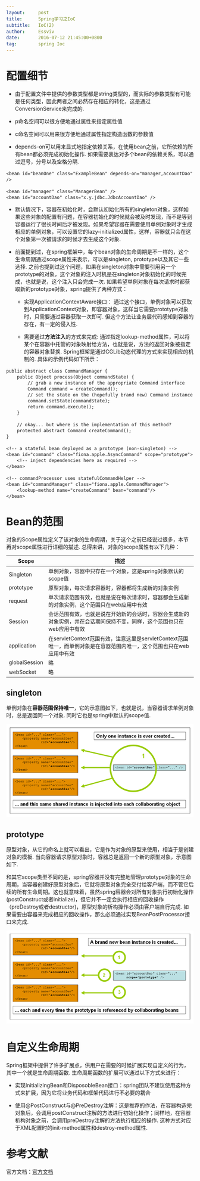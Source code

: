 ```yaml
---
layout:		post
title:		Spring学习之IoC
subtitle:	IoC(2)
author:		Essviv
date:		2016-07-12 21:45:00+0800
tag:		spring Ioc
---
```


# 配置细节

* 由于配置文件中提供的参数类型都是string类型的，而实际的参数类型有可能是任何类型，因此两者之间必然存在相应的转化，这是通过ConversionService来完成的.

* p命名空间可以很方便地通过属性来指定属性值

* c命名空间可以用来很方便地通过属性指定构造函数的参数值

* depends-on可以用来显式地指定依赖关系，在使用bean之前，它所依赖的所有bean都必须完成初始化操作. 如果需要表达对多个bean的依赖关系，可以通过逗号，分号以及空格分隔.

```
<bean id="beanOne" class="ExampleBean" depends-on="manager,accountDao" />

<bean id="manager" class="ManagerBean" />
<bean id="accountDao" class="x.y.jdbc.JdbcAccountDao" />
```

* 默认情况下，容器在初始化时，会默认初始化所有的singleton对象，这样如果这些对象的配置有问题，在容器初始化的时候就会被及时发现，而不是等到容器运行了很长时间后才被发现。如果希望容器在需要使用单例对象时才生成相应的单例对象，可以设置它的lazy-initialized属性，这样，容器就只会在这个对象第一次被请求的时候才去生成这个对象.

* 前面提到过，在spring框架中，每个bean对象的生命周期是不一样的，这个生命周期通过scope属性来表示，可以是singleton, prototype以及其它一些选择. 之前也提到过这个问题，如果在singleton对象中需要引用另一个prototype的对象，这个对象的注入时机是在singleton对象初始化的时候完成，也就是说，这个注入只会完成一次. 如果希望单例对象在每次请求时都获取新的prototype对象，spring提供了两种方式：

    * 实现ApplicationContextAware接口： 通过这个接口，单例对象可以获取到ApplicationContext对象，即容器对象，这样当它需要prototype对象时，只需要通过容器获取一次即可. 但这个方法让业务层代码感知到容器的存在，有一定的侵入性. 

    * 需要通过**方法注入**的方式来完成: 通过指定lookup-method属性，可以将某个在容器中托管的对象映射给方法，也就是说，方法的返回对象被指定的容器对象替换. Spring框架是通过CGLib动态代理的方式来实现相应的机制的. 具体的示例代码如下所示：


```
public abstract class CommandManager {
    public Object process(Object commandState) {
        // grab a new instance of the appropriate Command interface
        Command command = createCommand();
        // set the state on the (hopefully brand new) Command instance
        command.setState(commandState);
        return command.execute();
    }

    // okay... but where is the implementation of this method?
    protected abstract Command createCommand();
}

<!-- a stateful bean deployed as a prototype (non-singleton) -->
<bean id="command" class="fiona.apple.AsyncCommand" scope="prototype">
    <!-- inject dependencies here as required -->
</bean>

<!-- commandProcessor uses statefulCommandHelper -->
<bean id="commandManager" class="fiona.apple.CommandManager">
    <lookup-method name="createCommand" bean="command"/>
</bean>
```

# Bean的范围

对象的Scope属性定义了该对象的生命周期，关于这个之前已经说过很多，本节再对scope属性进行详细的描述. 总得来讲，对象的scope属性有以下几种：

|Scope|描述|
|---|---|
|Singleton|单例对象，容器中只存在一个对象，这是spring对象默认的scope值|
|prototype|原型对象，每次请求容器时，容器都将生成新的对象实例|
|request|单次请求范围有效，也就是说在每次请求时，容器都会生成新的对象实例，这个范围只在web应用中有效|
|Session|会话范围有效，也就是说在开始新的会话时，容器会生成新的对象实例，并在会话期间保持不变，同样，这个范围也只在web应用中有效|
|application|在servletContext范围有效，注意这里是servletContext范围唯一，而单例对象是在容器范围内唯一，这个范围也只在web应用中有效|
|globalSession|略|
|webSocket|略|

## singleton

单例对象在**容器范围保持唯一**，它的示意图如下，也就是说，当容器请求单例对象时，总是返回同一个对象. 同时它也是spring中默认的scope值. 

![Spring Singleton](https://raw.githubusercontent.com/Essviv/images/master/singleton.png)

## prototype

原型对象，从它的命名上就可以看出，它是作为对象的原型来使用，相当于是创建对象的模板. 当向容器请求原型对象时，容器总是返回一个新的原型对象，示意图如下.

和其它scope类型不同的是，spring容器并没有完整地管理prototype对象的生命周期，当容器创建好原型对象后，它就将原型对象完全交付给客户端，而不管它后续的所有生命周期。这也就意味着，虽然spring容器会对所有对象执行初始化操作(postConstruct或者initialize)，但它并不一定会执行相应的回收操作（preDestroy或者destructor)，原型对象的析构操作必须由客户端自行完成. 如果需要由容器来完成相应的回收操作，那么必须通过实现BeanPostProcessor接口来完成.

![Spring Prototype](https://raw.githubusercontent.com/Essviv/images/master/prototype.png)

# 自定义生命周期

Spring框架中提供了许多扩展点，供用户在需要的时候扩展实现自定义的行为，其中一个就是生命周期函数. 生命周期函数的扩展可以通过以下方式来进行：

* 实现InitializingBean和DisposobleBean接口：spring团队不建议使用这种方式来扩展，因为它将业务代码和框架代码进行不必要的耦合

* 使用@PostConstruct与@PreDestroy注解：这是推荐的作法，在容器构造完对象后，会调用postConstruct注解的方法进行初始化操作；同样地，在容器析构对象之前，会调用preDestroy注解的方法执行相应的操作. 这种方式对应于XML配置时的init-method属性和destroy-method属性.

# 参考文献

官方文档：[官方文档](http://docs.spring.io/spring/docs/current/spring-framework-reference/htmlsingle/#beans-factory-scopes)
